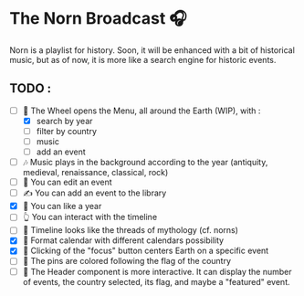 # The Norn Broadcast 🎧
Norn is a playlist for history. Soon, it will be enhanced with a bit of historical music, but as of now, it is more like a search engine for historic events.

## TODO : 
- [ ] 🛞 The Wheel opens the Menu, all around the Earth (WIP), with : 
    - [x] search by year
    - [ ] filter by country
    - [ ] music
    - [ ] add an event
- [ ] 🎶 Music plays in the background according to the year (antiquity, medieval, renaissance, classical, rock)
- [ ] 📝 You can edit an event
- [ ] ✍️ You can add an event to the library
- [x] 💖 You can like a year
- [ ] 👆 You can interact with the timeline
- [ ] 🧵 Timeline looks like the threads of mythology (cf. norns)
- [x] 📅 Format calendar with different calendars possibility
- [x] 🔎 Clicking of the "focus" button centers Earth on a specific event
- [ ] 🏴 The pins are colored following the flag of the country
- [ ] 👋 The Header component is more interactive. It can display the number of events, the country selected, its flag, and maybe a "featured" event.
